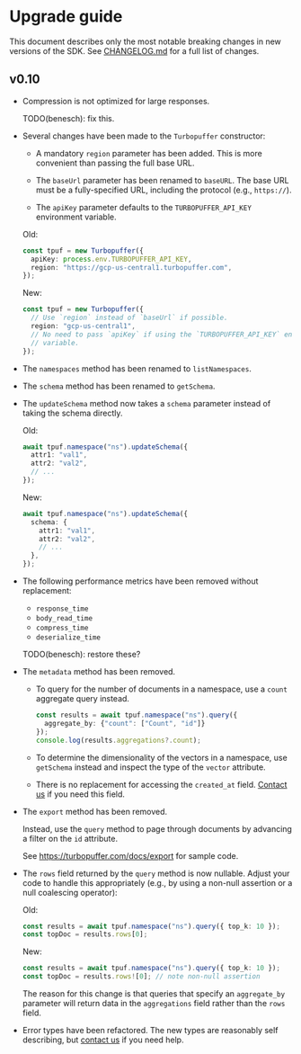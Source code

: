 # Upgrade guide

This document describes only the most notable breaking changes in new versions
of the SDK. See [CHANGELOG.md](./CHANGELOG.md) for a full list of changes.

## v0.10

* Compression is not optimized for large responses.

  TODO(benesch): fix this.

* Several changes have been made to the `Turbopuffer` constructor:

  * A mandatory `region` parameter has been added. This is more convenient
    than passing the full base URL.

  * The `baseUrl` parameter has been renamed to `baseURL`. The base URL must
    be a fully-specified URL, including the protocol (e.g., `https://`).

  * The `apiKey` parameter defaults to the `TURBOPUFFER_API_KEY` environment
    variable.

  Old:

  ```ts
  const tpuf = new Turbopuffer({
    apiKey: process.env.TURBOPUFFER_API_KEY,
    region: "https://gcp-us-central1.turbopuffer.com",
  });
  ```

  New:

  ```ts
  const tpuf = new Turbopuffer({
    // Use `region` instead of `baseUrl` if possible.
    region: "gcp-us-central1",
    // No need to pass `apiKey` if using the `TURBOPUFFER_API_KEY` environment
    // variable.
  });
  ```

* The `namespaces` method has been renamed to `listNamespaces`.

* The `schema` method has been renamed to `getSchema`.

* The `updateSchema` method now takes a `schema` parameter instead of
  taking the schema directly.

  Old:

  ```ts
  await tpuf.namespace("ns").updateSchema({
    attr1: "val1",
    attr2: "val2",
    // ...
  });
  ```

  New:

  ```ts
  await tpuf.namespace("ns").updateSchema({
    schema: {
      attr1: "val1",
      attr2: "val2",
      // ...
    },
  });
  ```

* The following performance metrics have been removed without replacement:
  * `response_time`
  * `body_read_time`
  * `compress_time`
  * `deserialize_time`

  TODO(benesch): restore these?

* The `metadata` method has been removed.

  * To query for the number of documents in a namespace, use a `count` aggregate
    query instead.

    ```ts
    const results = await tpuf.namespace("ns").query({
      aggregate_by: {"count": ["Count", "id"]}
    });
    console.log(results.aggregations?.count);
    ```

  * To determine the dimensionality of the vectors in a namespace, use
    `getSchema` instead and inspect the type of the `vector` attribute.

  * There is no replacement for accessing the `created_at` field. [Contact us]
    if you need this field.

* The `export` method has been removed.

  Instead, use the `query` method to page through documents by advancing a
  filter on the `id` attribute.

  See <https://turbopuffer.com/docs/export> for sample code.

* The `rows` field returned by the `query` method is now nullable. Adjust your
  code to handle this appropriately (e.g., by using a non-null assertion or a
  null coalescing operator):

  Old:

  ```ts
  const results = await tpuf.namespace("ns").query({ top_k: 10 });
  const topDoc = results.rows[0];
  ```

  New:

  ```ts
  const results = await tpuf.namespace("ns").query({ top_k: 10 });
  const topDoc = results.rows![0]; // note non-null assertion
  ```

  The reason for this change is that queries that specify an `aggregate_by`
  parameter will return data in the `aggregations` field rather than the
  `rows` field.

* Error types have been refactored. The new types are reasonably self
  describing, but [contact us] if you need help.

[contact us]: https://turbopuffer.com/contact
